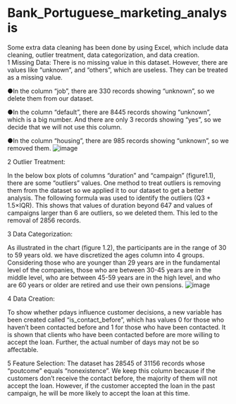 # Bank_Portuguese_marketing_analysis
Some extra data cleaning has been done by using Excel, which include data cleaning, outlier treatment, data categorization, and data creation.   
1 Missing Data:
There is no missing value in this dataset. However, there are values like “unknown”, and “others”, which are useless. They can be treated as a missing value. 

●In the column “job”, there are 330 records showing “unknown”, so we delete them from our dataset.

●In the column “default”, there are 8445 records showing “unknown”, which is a big number. And there are only 3 records showing “yes”, so we decide that we will not use this column.

●In the column “housing”, there are 985 records showing “unknown”, so we removed them.
![image](https://user-images.githubusercontent.com/106036393/199175109-2fe08308-6390-4c12-9e8b-3d6e85eb42ec.png)

2 Outlier Treatment:

In the below box plots of columns “duration” and “campaign” (figure1.1), there are some “outliers” values. One method to treat outliers is removing them from the dataset so we applied it to our dataset to get a better analysis. The following formula was used to identify the outliers (Q3 + 1.5×IQR). This shows that values of duration beyond 647 and values of campaigns larger than 6 are outliers, so we deleted them. This led to the removal of 2856 records.

3 Data Categorization:

As illustrated in the chart (figure 1.2), the participants are in the range of 30 to 59 years old. we have discretized the ages column into 4 groups. Considering those who are younger than 29 years are in the fundamental level of the companies, those who are between 30-45 years are in the middle level, who are between 45-59 years are in the high level, and who are 60 years or older are retired and use their own pensions.
![image](https://user-images.githubusercontent.com/106036393/199175126-3c35b643-a4e8-40d7-8e2c-fdaf3f08e72b.png)

4 Data Creation:

To show whether pdays influence customer decisions, a new variable has been created called “is_contact_before”, which has values 0 for those who haven’t been contacted before and 1 for those who have been contacted. It is shown that clients who have been contacted before are more willing to accept the loan. Further, the actual number of days may not be so affectable.

5 Feature Selection:
The dataset has 28545 of 31156 records whose “poutcome” equals “nonexistence”. We keep this column because if the customers don’t receive the contact before, the majority of them will not accept the loan. However, if the customer accepted the loan in the past campaign, he will be more likely to accept the loan at this time.
